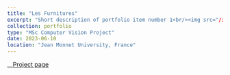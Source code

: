 ```yaml
---
title: "Les Furnitures"
excerpt: "Short description of portfolio item number 1<br/><img src="/images/finland_library3.JPG" alt="drawing" width="200"/>"
collection: portfolio
type: "MSc Computer Vision Project"
date: 2023-06-10
location: "Jean Monnet University, France"
---
```


__[Project page](https://github.com/Fabulani/xplorer)
